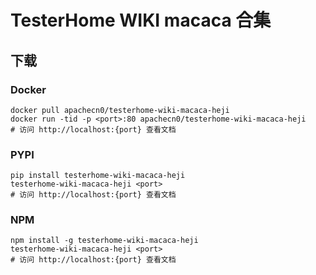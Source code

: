 # TesterHome WIKI macaca 合集

## 下载

### Docker

```
docker pull apachecn0/testerhome-wiki-macaca-heji
docker run -tid -p <port>:80 apachecn0/testerhome-wiki-macaca-heji
# 访问 http://localhost:{port} 查看文档
```

### PYPI

```
pip install testerhome-wiki-macaca-heji
testerhome-wiki-macaca-heji <port>
# 访问 http://localhost:{port} 查看文档
```

### NPM

```
npm install -g testerhome-wiki-macaca-heji
testerhome-wiki-macaca-heji <port>
# 访问 http://localhost:{port} 查看文档
```